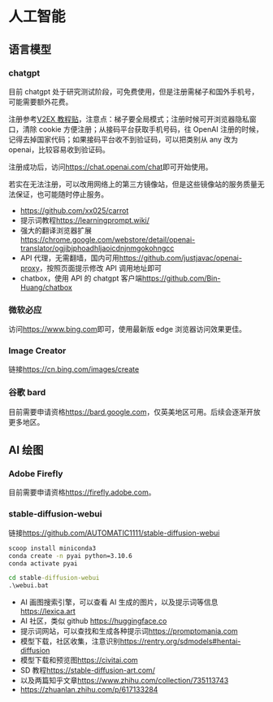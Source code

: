# 人工智能

## 语言模型

### chatgpt

目前 chatgpt 处于研究测试阶段，可免费使用，但是注册需梯子和国外手机号，可能需要额外花费。

注册参考[V2EX 教程贴](https://www.v2ex.com/t/900126)，注意点：梯子要全局模式；注册时候可开浏览器隐私窗口，清除 cookie 方便注册；从接码平台获取手机号码，往 OpenAI 注册的时候，记得去掉国家代码；如果接码平台收不到验证码，可以把类别从 any 改为 openai，比较容易收到验证码。

注册成功后，访问<https://chat.openai.com/chat>即可开始使用。

若实在无法注册，可以改用网络上的第三方镜像站，但是这些镜像站的服务质量无法保证，也可能随时停止服务。

- <https://github.com/xx025/carrot>
- 提示词教程<https://learningprompt.wiki/>
- 强大的翻译浏览器扩展<https://chrome.google.com/webstore/detail/openai-translator/ogjibjphoadhljaoicdnjnmgokohngcc>
- API 代理，无需翻墙，国内可用<https://github.com/justjavac/openai-proxy>，按照页面提示修改 API 调用地址即可
- chatbox，使用 API 的 chatgpt 客户端<https://github.com/Bin-Huang/chatbox>

### 微软必应

访问<https://www.bing.com>即可，使用最新版 edge 浏览器访问效果更佳。

### Image Creator

链接<https://cn.bing.com/images/create>

### 谷歌 bard

目前需要申请资格<https://bard.google.com>，仅英美地区可用。后续会逐渐开放更多地区。

## AI 绘图

### Adobe Firefly

目前需要申请资格<https://firefly.adobe.com>。

### stable-diffusion-webui

链接<https://github.com/AUTOMATIC1111/stable-diffusion-webui>

```cmd
scoop install miniconda3
conda create -n pyai python=3.10.6
conda activate pyai

cd stable-diffusion-webui
.\webui.bat
```

- AI 画图搜索引擎，可以查看 AI 生成的图片，以及提示词等信息<https://lexica.art>
- AI 社区，类似 github <https://huggingface.co>
- 提示词网站，可以查找和生成各种提示词<https://promptomania.com>
- 模型下载，社区收集，注意识别<https://rentry.org/sdmodels#hentai-diffusion>
- 模型下载和预览图<https://civitai.com>
- SD 教程<https://stable-diffusion-art.com/>
- 以及两篇知乎文章<https://www.zhihu.com/collection/735113743>
- <https://zhuanlan.zhihu.com/p/617133284>
